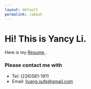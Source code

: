 ```yaml
---
layout: default
permalink: /about
---
```

<article class="page">

  
   
  
  

  
</article>

# Hi! This is Yancy Li.

Here is my  <a href=" /about/DS">
      Resume
    </a>.

### Please contact me with
 - Tel: (226)581-1911
 - Email: liyang.sufe@gmail.com